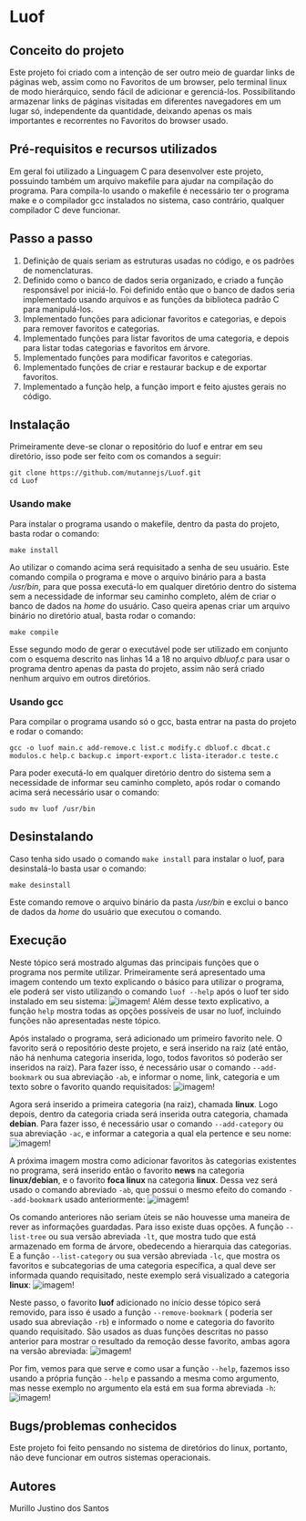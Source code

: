 # Luof

## Conceito do projeto

Este projeto foi criado com a intenção de ser outro meio de guardar links de páginas web,
 assim como no Favoritos de um browser, pelo terminal linux de modo hierárquico, sendo
 fácil de adicionar e gerenciá-los. Possibilitando armazenar links de páginas visitadas
 em diferentes navegadores em um lugar só, independente da quantidade, deixando apenas os
 mais importantes e recorrentes no Favoritos do browser usado.

## Pré-requisitos e recursos utilizados

Em geral foi utilizado a Linguagem C para desenvolver este projeto, possuindo também um
 arquivo makefile para ajudar na compilação do programa. Para compila-lo usando o makefile
 é necessário ter o programa make e o compilador gcc instalados no sistema, caso contrário, 
 qualquer compilador C deve funcionar.

## Passo a passo

1. Definição de quais seriam as estruturas usadas no código, e os padrões de nomenclaturas.
2. Definido como o banco de dados seria organizado, e criado a função responsável por
 iniciá-lo. Foi definido então que o banco de dados seria implementado usando arquivos e
 as funções da biblioteca padrão C para manipulá-los.
3. Implementado funções para adicionar favoritos e categorias, e depois para remover
 favoritos e categorias.
4. Implementado funções para listar favoritos de uma categoria, e depois para listar todas
categorias e favoritos em árvore.
5. Implementado funções para modificar favoritos e categorias.
6. Implementado funções de criar e restaurar backup e de exportar favoritos.
7. Implementado a função help, a função import e feito ajustes gerais no código.

## Instalação

Primeiramente deve-se clonar o repositório do luof e entrar em seu diretório, isso pode ser feito
 com os comandos a seguir:
```
git clone https://github.com/mutannejs/Luof.git
cd Luof
```

### Usando make
Para instalar o programa usando o makefile, dentro da pasta do projeto, basta rodar o comando:
```
make install
```
Ao utilizar o comando acima será requisitado a senha de seu usuário. Este comando compila o
 programa e move o arquivo binário para a basta _/usr/bin_, para que possa executá-lo em
 qualquer diretório dentro do sistema sem a necessidade de informar seu caminho completo,
 além de criar o banco de dados na _home_ do usuário. Caso queira apenas criar um arquivo
 binário no diretório atual, basta rodar o comando:
```
make compile
```
Esse segundo modo de gerar o executável pode ser utilizado em conjunto com o esquema descrito
 nas linhas 14 a 18 no arquivo _dbluof.c_ para usar o programa dentro apenas da pasta do projeto,
 assim não será criado nenhum arquivo em outros diretórios.

### Usando gcc
Para compilar o programa usando só o gcc, basta entrar na pasta do projeto e rodar o comando:
```
gcc -o luof main.c add-remove.c list.c modify.c dbluof.c dbcat.c modulos.c help.c backup.c import-export.c lista-iterador.c teste.c
```
Para poder executá-lo em qualquer diretório dentro do sistema sem a necessidade de informar
 seu caminho completo, após rodar o comando acima será necessário usar o comando:
```
sudo mv luof /usr/bin
```

## Desinstalando

Caso tenha sido usado o comando `make install` para instalar o luof, para desinstalá-lo basta usar o comando:
```
make desinstall
```
Este comando remove o arquivo binário da pasta _/usr/bin_ e exclui o banco de dados da _home_ do usuário
 que executou o comando.

## Execução

Neste tópico será mostrado algumas das principais funções que o programa nos permite utilizar. Primeiramente
 será apresentado uma imagem contendo um texto explicando o básico para utilizar o programa, ele poderá ser
 visto utilizando o comando `luof --help` após o luof ter sido instalado em seu sistema:
![imagem](https://github.com/mutannejs/Luof/imagens/img00.png)!
Além desse texto explicativo, a função `help` mostra todas as opções possíveis de usar no luof, incluindo
 funções não apresentadas neste tópico.

Após instalado o programa, será adicionado um primeiro favorito nele. O favorito será o repositório deste
 projeto, e será inserido na raiz (até então, não há nenhuma categoria inserida, logo, todos favoritos só
 poderão ser inseridos na raiz). Para fazer isso, é necessário usar o comando `--add-bookmark` ou sua
 abreviação `-ab`, e informar o nome, link, categoria e um texto sobre o favorito quando requisitados:
![imagem](https://github.com/mutannejs/Luof/imagens/img01.png)!

Agora será inserido a primeira categoria (na raiz), chamada **linux**. Logo depois, dentro da categoria criada
 será inserida outra categoria, chamada **debian**. Para fazer isso, é necessário usar o comando
 `--add-category` ou sua abreviação `-ac`, e informar a categoria a qual ela pertence e seu nome:
![imagem](https://github.com/mutannejs/Luof/imagens/img02.png)!

A próxima imagem mostra como adicionar favoritos às categorias existentes no programa, será inserido então
 o favorito **news** na categoria **linux/debian**, e o favorito **foca linux** na categoria **linux**.
 Dessa vez será usado o comando abreviado `-ab`, que possui o mesmo efeito do comando `--add-bookmark`
 usado anteriormente:
![imagem](https://github.com/mutannejs/Luof/imagens/img03.png)!

Os comando anteriores não seriam úteis se não houvesse uma maneira de rever as informações guardadas. Para
 isso existe duas opções. A função `--list-tree` ou sua versão abreviada `-lt`, que mostra tudo que
 está armazenado em forma de árvore, obedecendo a hierarquia das categorias. E a função `--list-category`
 ou sua versão abreviada `-lc`, que mostra os favoritos e subcategorias de uma categoria específica, a
 qual deve ser informada quando requisitado, neste exemplo será visualizado a categoria **linux**:
![imagem](https://github.com/mutannejs/Luof/imagens/img04.png)!

Neste passo, o favorito **luof** adicionado no início desse tópico será removido, para isso é usado a função
 `--remove-bookmark` ( poderia ser usado sua abreviação `-rb`) e informado o nome e categoria do favorito
 quando requisitado. São usados as duas funções descritas no passo anterior para mostrar o resultado da
 remoção desse favorito, ambas agora na versão abreviada:
![imagem](https://github.com/mutannejs/Luof/imagens/img05.png)!

Por fim, vemos para que serve e como usar a função `--help`, fazemos isso usando a própria função `--help` e
 passando a mesma como argumento, mas nesse exemplo no argumento ela está em sua forma abreviada `-h`:
![imagem](https://github.com/mutannejs/Luof/imagens/img06.png)!

## Bugs/problemas conhecidos

Este projeto foi feito pensando no sistema de diretórios do linux, portanto, não deve
funcionar em outros sistemas operacionais.

## Autores

Murillo Justino dos Santos
